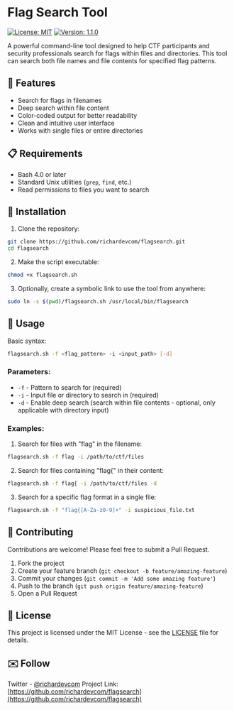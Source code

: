 # Flag Search Tool

[![License: MIT](https://img.shields.io/badge/License-MIT-yellow.svg)](https://opensource.org/licenses/MIT)
[![Version: 1.1.0](https://img.shields.io/badge/Version-1.1.0-blue.svg)](https://github.com/richardevcom/flagsearch)

A powerful command-line tool designed to help CTF participants and security professionals search for flags within files and directories. This tool can search both file names and file contents for specified flag patterns.

## 🚀 Features

- Search for flags in filenames
- Deep search within file content
- Color-coded output for better readability
- Clean and intuitive user interface
- Works with single files or entire directories

## 📋 Requirements

- Bash 4.0 or later
- Standard Unix utilities (`grep`, `find`, etc.)
- Read permissions to files you want to search

## 🔧 Installation

1. Clone the repository:
```bash
git clone https://github.com/richardevcom/flagsearch.git
cd flagsearch
```

2. Make the script executable:
```bash
chmod +x flagsearch.sh
```

3. Optionally, create a symbolic link to use the tool from anywhere:
```bash
sudo ln -s $(pwd)/flagsearch.sh /usr/local/bin/flagsearch
```

## 🔎 Usage

Basic syntax:
```bash
flagsearch.sh -f <flag_pattern> -i <input_path> [-d]
```

### Parameters:
- `-f` - Pattern to search for (required)
- `-i` - Input file or directory to search in (required)
- `-d` - Enable deep search (search within file contents - optional, only applicable with directory input)

### Examples:

1. Search for files with "flag" in the filename:
```bash
flagsearch.sh -f flag -i /path/to/ctf/files
```

2. Search for files containing "flag{" in their content:
```bash
flagsearch.sh -f flag{ -i /path/to/ctf/files -d
```

3. Search for a specific flag format in a single file:
```bash
flagsearch.sh -f "flag{[A-Za-z0-9]+" -i suspicious_file.txt
```

## 🤝 Contributing

Contributions are welcome! Please feel free to submit a Pull Request.

1. Fork the project
2. Create your feature branch (`git checkout -b feature/amazing-feature`)
3. Commit your changes (`git commit -m 'Add some amazing feature'`)
4. Push to the branch (`git push origin feature/amazing-feature`)
5. Open a Pull Request

## 📜 License

This project is licensed under the MIT License - see the [LICENSE](LICENSE) file for details.

## ✉️ Follow

Twitter - [@richardevcom](https://twitter.com/richardevcom)
Project Link: [https://github.com/richardevcom/flagsearch](https://github.com/richardevcom/flagsearch)
